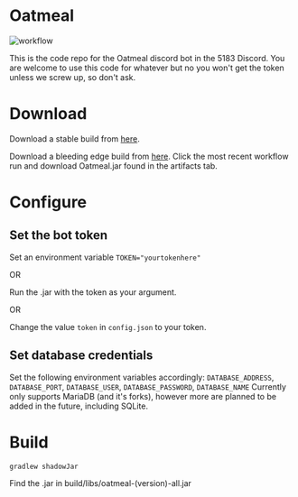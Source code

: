 # Oatmeal
![workflow](https://github.com/frc5183/oatmeal/actions/workflows/build-gradle.yml/badge.svg)

This is the code repo for the Oatmeal discord bot in the 5183 Discord. You are welcome to use this code for whatever but no you won't get the token unless we screw up, so don't ask.

# Download
Download a stable build from [here](https://github.com/frc5183/Oatmeal/releases).

Download a bleeding edge build from [here](https://github.com/frc5183/Oatmeal/actions/workflows/build-gradle-jar.yml?query=is%3Acompleted).
Click the most recent workflow run and download Oatmeal.jar found in the artifacts tab.

# Configure
## Set the bot token
Set an environment variable `TOKEN="yourtokenhere"`

OR

Run the .jar with the token as your argument.

OR

Change the value `token` in `config.json` to your token.

## Set database credentials
Set the following environment variables accordingly: `DATABASE_ADDRESS`, `DATABASE_PORT`, `DATABASE_USER`, `DATABASE_PASSWORD`, `DATABASE_NAME`
Currently only supports MariaDB (and it's forks), however more are planned to be added in the future, including SQLite.

# Build
```
gradlew shadowJar
```
Find the .jar in build/libs/oatmeal-(version)-all.jar
